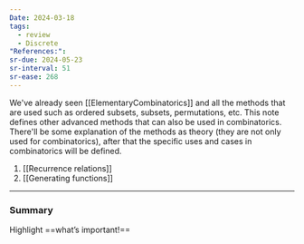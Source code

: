 ```yaml
---
Date: 2024-03-18
tags:
  - review
  - Discrete
"References:":
sr-due: 2024-05-23
sr-interval: 51
sr-ease: 268
---
```

We've already seen [[ElementaryCombinatorics]] and all the methods that are used such as ordered subsets, subsets, permutations, etc. This note defines other advanced methods that can also be used in combinatorics. There'll be some explanation of the methods as theory (they are not only used for combinatorics), after that the specific uses and cases in combinatorics will be defined. 

1. [[Recurrence relations]]
2. [[Generating functions]]


---
### Summary
Highlight ==what’s important!==
